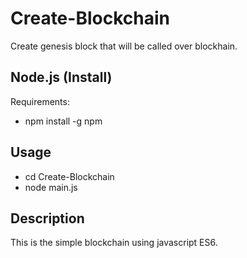 # Create-Blockchain

Create genesis block that will be called over blockhain.

## Node.js (Install)

Requirements:

- npm install -g npm


## Usage

- cd Create-Blockchain
- node main.js

## Description

This is the simple blockchain using javascript ES6.




